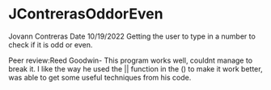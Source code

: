 # JContrerasOddorEven
Jovann Contreras
Date 10/19/2022
Getting the user to type in a number to check if it is odd or even.

Peer review:Reed Goodwin- This program works well, couldnt manage to break it. I like the way he used the || function in the () to make it work better, was able to get some useful techniques from his code. 